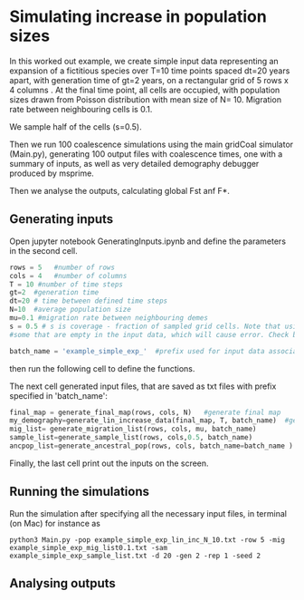# Simulating increase in population sizes

In this worked out example, we create simple input data representing an expansion of a fictitious species over T=10 time points spaced dt=20 years apart, with generation time of gt=2 years, on a rectangular grid of 5 rows x 4 columns . At the final time point, all cells are occupied, with  population sizes drawn from Poisson distribution with mean size of N= 10.
Migration rate between neighbouring cells is 0.1.  

We sample half of the cells (s=0.5).

Then we run 100 coalescence simulations using the main gridCoal simulator (Main.py), generating 100 output files with coalescence times, one with a summary of inputs, as well as very detailed demography debugger produced by msprime.

Then we analyse the outputs, calculating global Fst anf F*.

## Generating inputs
Open jupyter notebook GeneratingInputs.ipynb and define the parameters in the second cell.
```python
rows = 5   #number of rows
cols = 4   #number of columns
T = 10 #number of time steps
gt=2  #generation time
dt=20 # time between defined time steps
N=10  #average population size
mu=0.1 #migration rate between neighbouring demes
s = 0.5 # s is coverage - fraction of sampled grid cells. Note that using this function may include
#some that are empty in the input data, which will cause error. Check before submitting for simulations.

batch_name = 'example_simple_exp_'  #prefix used for input data associated with this simulation
```

then run the following cell to define the functions.

The next cell generated input files, that are saved as txt files with prefix specified in 'batch_name':

```python
final_map = generate_final_map(rows, cols, N)   #generate final map
my_demography=generate_lin_increase_data(final_map, T, batch_name)  #generate linear increasing pop sizes leading to final map
mig_list= generate_migration_list(rows, cols, mu, batch_name)
sample_list=generate_sample_list(rows, cols,0.5, batch_name)
ancpop_list=generate_ancestral_pop(rows, cols, batch_name=batch_name )
```
Finally, the last cell print out the inputs on the screen.


## Running the simulations
Run the simulation after specifying all the necessary input files, in terminal (on Mac) for instance as
```
python3 Main.py -pop example_simple_exp_lin_inc_N_10.txt -row 5 -mig example_simple_exp_mig_list0.1.txt -sam example_simple_exp_sample_list.txt -d 20 -gen 2 -rep 1 -seed 2
```


## Analysing outputs
